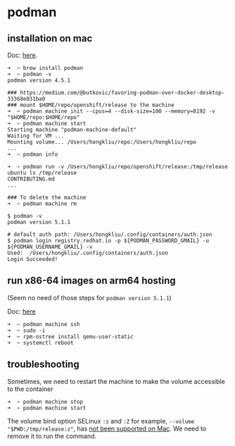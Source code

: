 # podman

## installation on mac

Doc: [here](https://podman.io/docs/installation#macos).

```console
➜  ~ brew install podman
➜  ~ podman -v
podman version 4.5.1

### https://medium.com/@butkovic/favoring-podman-over-docker-desktop-33368e031ba0
### mount $HOME/repo/openshift/release to the machine
➜  ~ podman machine init --cpus=4 --disk-size=100 --memory=8192 -v "$HOME/repo:$HOME/repo"
➜  ~ podman machine start
Starting machine "podman-machine-default"
Waiting for VM ...
Mounting volume... /Users/hongkliu/repo:/Users/hongkliu/repo
...
➜  ~ podman info

➜  ~ podman run -v /Users/hongkliu/repo/openshift/release:/tmp/release ubuntu ls /tmp/release
CONTRIBUTING.md
...

### To delete the machine
➜  ~ podman machine rm
```

```console
$ podman -v
podman version 5.1.1

# default auth path: /Users/hongkliu/.config/containers/auth.json
$ podman login registry.redhat.io -p ${PODMAN_PASSWORD_GMAIL} -u ${PODMAN_USERNAME_GMAIL} -v
Used:  /Users/hongkliu/.config/containers/auth.json
Login Succeeded!
```

## run x86-64 images on arm64 hosting

(Seem no need of those steps for `podman version 5.1.1`)

Doc: [here](https://edofic.com/posts/2021-09-12-podman-m1-amd64/)

```console
➜  ~ podman machine ssh
➜  ~ sudo -i
➜  ~ rpm-ostree install qemu-user-static
➜  ~ systemctl reboot
```


## troubleshooting

Sometimes, we need to restart the machine to make the volume accessible to the container

```
➜  ~ podman machine stop
➜  ~ podman machine start
```

The volume bind option SELinux `:z` and `:Z` for example, `--volume "$PWD:/tmp/release:z"`, has [not been supported on Mac](https://github.com/containers/podman/issues/13631#issuecomment-1077643246). We need to remove it to run the command.
